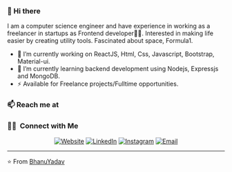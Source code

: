 ### 👋 Hi there 
I am a computer science engineer and have experience in working as a freelancer in startups as Frontend developer👨‍💻. Interested in making life easier by creating utility tools. Fascinated about space, Formula1.


- 🔭 I’m currently working on ReactJS, Html, Css, Javascript, Bootstrap, Material-ui.
- 🌱 I’m currently learning backend development using Nodejs, Expressjs and MongoDB.
- ⚡  Available for Freelance projects/Fulltime opportunities.

### 📫 Reach me at 
<h3> 🤝🏻 &nbsp;Connect with Me </h3>

<p align="center">
<a href="https://www.adityavsingh.com/"><img alt="Website" src="https://img.shields.io/badge/Website-www.adityavsingh.com-blue?style=flat-square&logo=google-chrome"></a>
<a href="https://www.linkedin.com/in/AVS1508/"><img alt="LinkedIn" src="https://img.shields.io/badge/LinkedIn-Aditya%20Vikram%20Singh-blue?style=flat-square&logo=linkedin"></a>
<a href="https://www.instagram.com/adityavs_/"><img alt="Instagram" src="https://img.shields.io/badge/Instagram-adityavs__-blue?style=flat-square&logo=instagram"></a>
<a href="mailto:avsingh@umass.edu"><img alt="Email" src="https://img.shields.io/badge/Email-avsingh@umass.edu-blue?style=flat-square&logo=gmail"></a>
</p>


---
⭐️ From [BhanuYadav](https://github.com/bhanuyadav)
